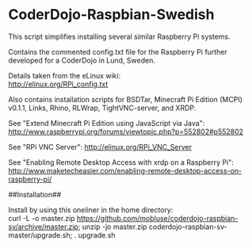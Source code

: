 CoderDojo-Raspbian-Swedish
==========================

This script simplifies installing several similar Raspberry Pi systems.

Contains the commented config.txt file for the Raspberry Pi further developed for a CoderDojo in Lund, Sweden.

Details taken from the eLinux wiki:  
http://elinux.org/RPi_config.txt

Also contains installation scripts for BSDTar, Minecraft Pi Edition (MCPI) v0.1.1, Links, Rhino, RLWrap,
TightVNC-server, and XRDP.

See "Extend Minecraft Pi Edition using JavaScript via Java":  
http://www.raspberrypi.org/forums/viewtopic.php?p=552802#p552802

See "RPi VNC Server":
http://elinux.org/RPi_VNC_Server

See "Enabling Remote Desktop Access with xrdp on a Raspberry Pi":
http://www.maketecheasier.com/enabling-remote-desktop-access-on-raspberry-pi/

##Installation##

Install by using this oneliner in the home directory:  
curl -L -o master.zip https://github.com/mobluse/coderdojo-raspbian-sv/archive/master.zip; unzip -jo master.zip coderdojo-raspbian-sv-master/upgrade.sh; . upgrade.sh
